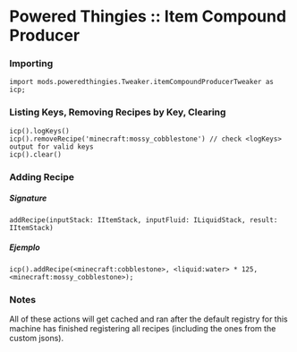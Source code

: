 # Powered Thingies :: Item Compound Producer

### Importing

```zenscript
import mods.poweredthingies.Tweaker.itemCompoundProducerTweaker as icp;
```

### Listing Keys, Removing Recipes by Key, Clearing

```zenscript
icp().logKeys()
icp().removeRecipe('minecraft:mossy_cobblestone') // check <logKeys> output for valid keys 
icp().clear()
```

### Adding Recipe

##### Signature

```zenscript
addRecipe(inputStack: IItemStack, inputFluid: ILiquidStack, result: IItemStack)
```

##### Ejemplo 

```zenscript
icp().addRecipe(<minecraft:cobblestone>, <liquid:water> * 125, <minecraft:mossy_cobblestone>);
```

### Notes

All of these actions will get cached and ran after the default registry for this machine has finished registering all recipes (including the ones from the custom jsons).